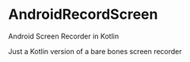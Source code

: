 # AndroidRecordScreen
Android Screen Recorder in Kotlin

Just a Kotlin version of a bare bones screen recorder
